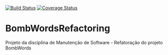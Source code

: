 [![Build Status](https://travis-ci.org/bedoya/BombWordsRefactoring.png?branch=master)](https://travis-ci.org/bedoya/BombWordsRefactoring)   [![Coverage Status](https://coveralls.io/repos/bedoya/BombWordsRefactoring/badge.png?branch=master)](https://coveralls.io/r/bedoya/BombWordsRefactoring?branch=master)

BombWordsRefactoring
====================
Projeto da disciplina de Manutenção de Software - Refatoração do projeto BombWords

